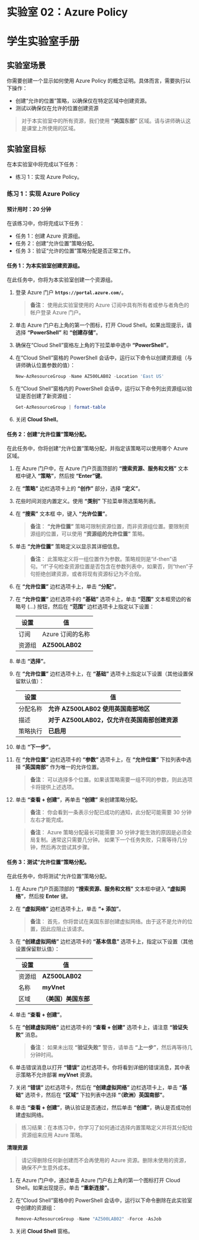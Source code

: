 ﻿---
lab:
    title: '02 - Azure Policy'
    module: '第 01 单元 - 管理标识和访问权限'
---

# 实验室 02：Azure Policy
# 学生实验室手册

## 实验室场景

你需要创建一个显示如何使用 Azure Policy 的概念证明。具体而言，需要执行以下操作：

- 创建“允许的位置”策略，以确保仅在特定区域中创建资源。
- 测试以确保仅在允许的位置创建资源

> 对于本实验室中的所有资源，我们使用 **“美国东部”** 区域。请与讲师确认这是课堂上所使用的区域。 

## 实验室目标

在本实验室中将完成以下任务：

- 练习 1：实现 Azure Policy。 

### 练习 1：实现 Azure Policy

#### 预计用时：20 分钟

在该练习中，你将完成以下任务：

- 任务 1：创建 Azure 资源组。 
- 任务 2：创建“允许位置”策略分配。
- 任务 3：验证“允许的位置”策略分配是否正常工作。 

#### 任务 1：为本实验室创建资源组。 

在此任务中，你将为本实验室创建一个资源组。 

1. 登录 Azure 门户 **`https://portal.azure.com/`**。

    >**备注**： 使用此实验室使用的 Azure 订阅中具有所有者或参与者角色的帐户登录 Azure 门户。

1. 单击 Azure 门户右上角的第一个图标，打开 Cloud Shell。如果出现提示，请选择 **“PowerShell”** 和 **“创建存储”**。

1. 确保在“Cloud Shell”窗格左上角的下拉菜单中选中 **“PowerShell”**。

1. 在“Cloud Shell”窗格的 PowerShell 会话中，运行以下命令以创建资源组（与讲师确认位置参数的值）：

    ```powershell
    New-AzResourceGroup -Name AZ500LAB02 -Location 'East US'
    ```

1. 在“Cloud Shell”窗格内的 PowerShell 会话中，运行以下命令列出资源组以验证是否创建了新资源组：

    ```powershell
    Get-AzResourceGroup | format-table
    ```

1. 关闭 **Cloud Shell**。

#### 任务 2：创建“允许位置”策略分配。

在此任务中，你将创建“允许位置”策略分配，并指定该策略可以使用哪个 Azure 区域。 

1. 在 Azure 门户中，在 Azure 门户页面顶部的 **“搜索资源、服务和文档”** 文本框中键入 **“策略”**，然后按 **“Enter”键**。

1. 在 **“策略”** 边栏选项卡上的 **“创作”** 部分，选择 **“定义”**。

1. 花些时间浏览内置定义。使用 **“类别”** 下拉菜单筛选策略列表。

1. 在 **“搜索”** 文本框 中，键入 **“允许位置”**。 

   >**备注**： **“允许位置”** 策略可限制资源位置，而非资源组位置。要限制资源组的位置，可以使用 **“资源组的允许位置”** 策略。

1. 单击 **“允许位置”** 策略定义以显示其详细信息。 

   >**备注**： 此策略定义将一组位置作为参数。策略规则是“if-then”语句。“if”子句检查资源位置是否包含在参数列表中，如果否，则“then”子句拒绝创建资源，或者将现有资源标记为不合规。

1. 在 **“允许位置”** 边栏选项卡上，单击 **“分配”**。

1. 在 **“允许位置”** 边栏选项卡的 **“基础”** 选项卡上，单击 **“范围”** 文本框旁边的省略号 (...) 按钮，然后在 **“范围”** 边栏选项卡上指定以下设置：

   |设置|值|
   |---|---|
   |订阅|Azure 订阅的名称|
   |资源组|**AZ500LAB02**|

1. 单击 **“选择”**。

1. 在 **“允许位置”** 边栏选项卡上，在 **“基础”** 选项卡上指定以下设置（其他设置保留默认值）：

   |设置|值|
   |---|---|
   |分配名称|**允许 AZ500LAB02 使用英国南部地区**|
   |描述|**对于 AZ500LAB02，仅允许在英国南部创建资源**|
   |策略执行|**已启用**|

1. 单击 **“下一步”**。

1. 在 **“允许位置”** 边栏选项卡的 **“参数”** 选项卡上，在 **“允许位置”** 下拉列表中选择 **“英国南部”** 作为唯一的允许位置。 

   >**备注**： 可以选择多个位置。如果该策略需要一组不同的参数，则此选项卡将提供上述选项。 

1. 单击 **“查看 + 创建”**，再单击 **“创建”** 来创建策略分配。 

   >**备注**： 你会看到一条表示分配已成功的通知，此分配可能需要 30 分钟左右才能完成。

   >**备注**： Azure 策略分配最长可能需要 30 分钟才能生效的原因是必须全局复制。通常这只需要几分钟。  如果下一个任务失败，只需等待几分钟，然后再次尝试其步骤。

#### 任务 3：测试“允许位置”策略分配。

在此任务中，你将测试“允许位置”策略分配。 

1. 在 Azure 门户页面顶部的 **“搜索资源、服务和文档”** 文本框中键入 **“虚拟网络”**，然后按 **Enter** 键。

1. 在 **“虚拟网络”** 边栏选项卡上，单击 **“+ 添加”**。

   >**备注**： 首先，你将尝试在美国东部创建虚拟网络。由于这不是允许的位置，因此应阻止该请求。 

1. 在 **“创建虚拟网络”** 边栏选项卡的 **“基本信息”** 选项卡上，指定以下设置（其他设置保留默认值）：

    |设置|值|
    |---|---|
    |资源组|**AZ500LAB02**|
    |名称|**myVnet**|
    |区域|**（美国）美国东部**|

1. 单击 **“查看 + 创建”**。 

1. 在 **“创建虚拟网络”** 边栏选项卡的 **“查看 + 创建”** 选项卡上，请注意 **“验证失败”** 消息。 

    > **备注**： 如果未出现 **“验证失败”** 警告，请单击 **“上一步”**，然后再等待几分钟时间。

1. 单击错误消息以打开 **“错误”** 边栏选项卡。你将看到详细的错误消息，其中表示策略不允许部署 **myVnet** 资源。

1. 关闭 **“错误”** 边栏选项卡，然后在 **“创建虚拟网络”** 边栏选项卡上，单击 **“基础”** 选项卡，然后在 **“区域”** 下拉列表中选择 **“（欧洲）英国南部”**。

1. 单击 **“查看 + 创建”**，确认验证是否通过，然后单击 **“创建”**，确认是否成功创建虚拟网络。 

> 练习结果：在本练习中，你学习了如何通过选择内置策略定义并将其分配给资源组来应用 Azure 策略。

**清理资源**

> 请记得删除任何新创建而不会再使用的 Azure 资源。删除未使用的资源，确保不产生意外成本。

1. 在 Azure 门户中，通过单击 Azure 门户右上角的第一个图标打开 Cloud Shell。如果出现提示，单击 **“重新连接”**。

1. 在“Cloud Shell”窗格中的 PowerShell 会话中，运行以下命令删除在此实验室中创建的资源组：
  
    ```powershell
    Remove-AzResourceGroup -Name "AZ500LAB02" -Force -AsJob
    ```

1.  关闭 **Cloud Shell** 窗格。 
